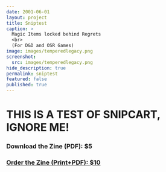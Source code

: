 ```yaml
---
date: 2001-06-01
layout: project
title: Sniptest
caption: >
  Magic Items locked behind Regrets
  <br>
  (For D&D and OSR Games)
image: images/temperedlegacy.png
screenshot:
  src: images/temperedlegacy.png
hide_description: true
permalink: sniptest
featured: false
published: true
---
```


# THIS IS A TEST OF SNIPCART, IGNORE ME!

<div class="row centerButtons">
  <div class="col-md-6 col-12">
    <a class="btn tempered-btn notransition snipcart-add-item" 
      data-item-id="tempered-legacy" 
      data-item-price="5.00"
      data-item-url="/sniptest"
      data-item-file-guid="Y2Q2ZTBhMDgtYzNmNy00MTAxLWE4ZWItNGE0NzljMzljMTE3NjM3MzQyMjA2MzU1NzMxNzgx"
      data-item-description="Tempered Legacy is a magic item supplement for fantasy RPGs. The powers of these items are locked behind the regrets of previous owners."
      data-item-image="/images/Tempered-Print1.jpg" 
      data-item-name="Tempered Legacy">
      <h3>Download the Zine (PDF): $5</h3>
    </a>
  </div>
  <div class="col-md-6 col-12">
    <a class="btn tempered-btn notransition" href="https://gum.co/GVZjRc" target="_blank">
      <h3>Order the Zine (Print+PDF): $10</h3>
    </a>
  </div>
</div>

<!-- snipcart code -->
<div hidden id="snipcart" data-api-key="YOUR_PUBLIC_API_KEY"></div>
<script async src="https://cdn.snipcart.com/themes/v3.0.20/default/snipcart.js" language="javascript" type="text/javascript"></script>